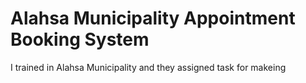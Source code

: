 # Alahsa Municipality Appointment Booking System

I trained in Alahsa Municipality and they assigned task for makeing 
